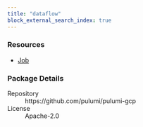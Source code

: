 ```yaml
---
title: "dataflow"
block_external_search_index: true
---
```


<!-- WARNING: this file was generated by Pulumi Docs Generator. -->
<!-- Do not edit by hand unless you're certain you know what you are doing! -->

<h3>Resources</h3>
<ul class="api">
    <li><a href="job"><span class="symbol resource"></span>Job</a></li>
</ul>

<h3>Package Details</h3>
<dl class="package-details">
	<dt>Repository</dt>
	<dd>https://github.com/pulumi/pulumi-gcp</dd>
	<dt>License</dt>
	<dd>Apache-2.0</dd>
</dl>

